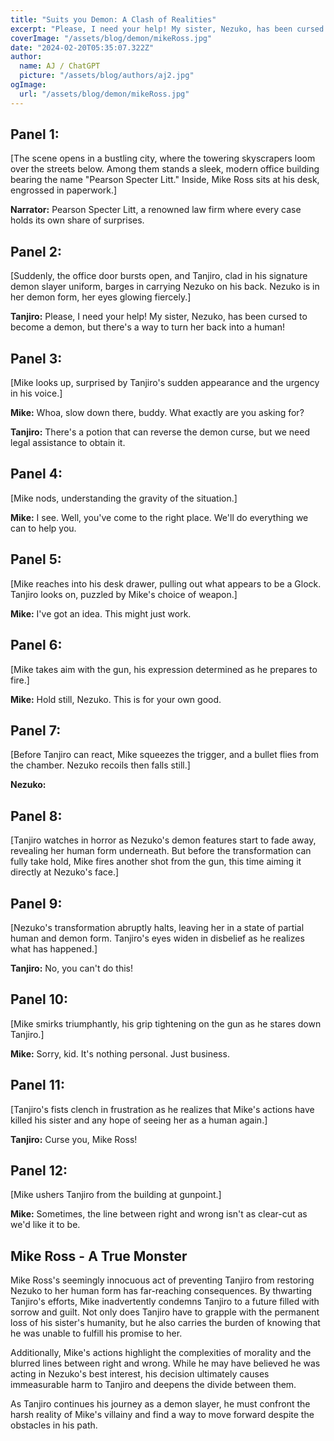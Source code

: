 ```yaml
---
title: "Suits you Demon: A Clash of Realities"
excerpt: "Please, I need your help! My sister, Nezuko, has been cursed to become a demon, but there's a way to turn her back into a human!"
coverImage: "/assets/blog/demon/mikeRoss.jpg"
date: "2024-02-20T05:35:07.322Z"
author:
  name: AJ / ChatGPT
  picture: "/assets/blog/authors/aj2.jpg"
ogImage:
  url: "/assets/blog/demon/mikeRoss.jpg"
---
```


## Panel 1:
[The scene opens in a bustling city, where the towering skyscrapers loom over the streets below. Among them stands a sleek, modern office building bearing the name "Pearson Specter Litt." Inside, Mike Ross sits at his desk, engrossed in paperwork.]

**Narrator:** Pearson Specter Litt, a renowned law firm where every case holds its own share of surprises.

## Panel 2:
[Suddenly, the office door bursts open, and Tanjiro, clad in his signature demon slayer uniform, barges in carrying Nezuko on his back. Nezuko is in her demon form, her eyes glowing fiercely.]

**Tanjiro:** Please, I need your help! My sister, Nezuko, has been cursed to become a demon, but there's a way to turn her back into a human!

## Panel 3:
[Mike looks up, surprised by Tanjiro's sudden appearance and the urgency in his voice.]

**Mike:** Whoa, slow down there, buddy. What exactly are you asking for?

**Tanjiro:** There's a potion that can reverse the demon curse, but we need legal assistance to obtain it.

## Panel 4:
[Mike nods, understanding the gravity of the situation.]

**Mike:** I see. Well, you've come to the right place. We'll do everything we can to help you.

## Panel 5:
[Mike reaches into his desk drawer, pulling out what appears to be a Glock. Tanjiro looks on, puzzled by Mike's choice of weapon.]

**Mike:** I've got an idea. This might just work.

## Panel 6:
[Mike takes aim with the gun, his expression determined as he prepares to fire.]

**Mike:** Hold still, Nezuko. This is for your own good.

## Panel 7:
[Before Tanjiro can react, Mike squeezes the trigger, and a bullet flies from the chamber. Nezuko recoils then falls still.]

**Nezuko:**

## Panel 8:
[Tanjiro watches in horror as Nezuko's demon features start to fade away, revealing her human form underneath. But before the transformation can fully take hold, Mike fires another shot from the gun, this time aiming it directly at Nezuko's face.]

## Panel 9:
[Nezuko's transformation abruptly halts, leaving her in a state of partial human and demon form. Tanjiro's eyes widen in disbelief as he realizes what has happened.]

**Tanjiro:** No, you can't do this!

## Panel 10:
[Mike smirks triumphantly, his grip tightening on the gun as he stares down Tanjiro.]

**Mike:** Sorry, kid. It's nothing personal. Just business.

## Panel 11:
[Tanjiro's fists clench in frustration as he realizes that Mike's actions have killed his sister and any hope of seeing her as a human again.]

**Tanjiro:** Curse you, Mike Ross!

## Panel 12:
[Mike ushers Tanjiro from the building at gunpoint.]

**Mike:** Sometimes, the line between right and wrong isn't as clear-cut as we'd like it to be.

## Mike Ross - A True Monster

Mike Ross's seemingly innocuous act of preventing Tanjiro from restoring Nezuko to her human form has far-reaching consequences. By thwarting Tanjiro's efforts, Mike inadvertently condemns Tanjiro to a future filled with sorrow and guilt. Not only does Tanjiro have to grapple with the permanent loss of his sister's humanity, but he also carries the burden of knowing that he was unable to fulfill his promise to her.

Additionally, Mike's actions highlight the complexities of morality and the blurred lines between right and wrong. While he may have believed he was acting in Nezuko's best interest, his decision ultimately causes immeasurable harm to Tanjiro and deepens the divide between them.

As Tanjiro continues his journey as a demon slayer, he must confront the harsh reality of Mike's villainy and find a way to move forward despite the obstacles in his path.
